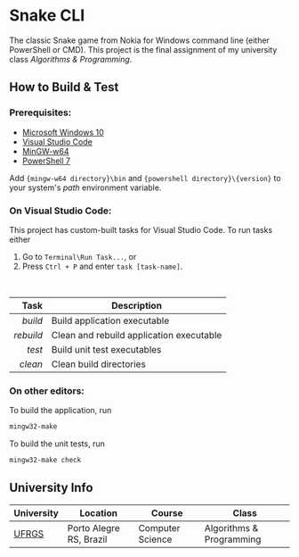 # Snake CLI
The classic Snake game from Nokia for Windows command line (either PowerShell or CMD). This project is the final assignment of my university class _Algorithms & Programming_.

## How to Build & Test
### Prerequisites:
- [Microsoft Windows 10](https://www.microsoft.com/windows)
- [Visual Studio Code](https://code.visualstudio.com)
- [MinGW-w64](https://sourceforge.net/projects/mingw-w64)
- [PowerShell 7](https://github.com/PowerShell/powershell/releases)

Add `{mingw-w64 directory}\bin` and `{powershell directory}\{version}` to your system's _path_ environment variable.

### On Visual Studio Code:
This project has custom-built tasks for Visual Studio Code. To run tasks either

1. Go to `Terminal\Run Task...`, or
2. Press `Ctrl + P` and enter `task [task-name]`.

<br>

| Task          | Description                              |
|--------------:|------------------------------------------|
| _build_       | Build application executable             |
| _rebuild_     | Clean and rebuild application executable |
| _test_        | Build unit test executables              |
| _clean_       | Clean build directories                  |

### On other editors:

To build the application, run
```powershell
mingw32-make
```

To build the unit tests, run
```powershell
mingw32-make check
```

## University Info

| University                   | Location                | Course           | Class                    |
|------------------------------|-------------------------|------------------|--------------------------|
| [UFRGS](http://www.ufrgs.br) | Porto Alegre RS, Brazil | Computer Science | Algorithms & Programming |
